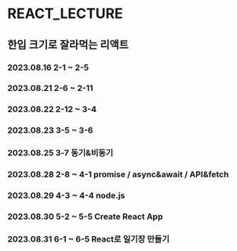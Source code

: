 # REACT_LECTURE

## 한입 크기로 잘라먹는 리액트

### 2023.08.16 2-1 ~ 2-5

### 2023.08.21 2-6 ~ 2-11

### 2023.08.22 2-12 ~ 3-4

### 2023.08.23 3-5 ~ 3-6

### 2023.08.25 3-7 동기&비동기

### 2023.08.28 2-8 ~ 4-1 promise / async&await / API&fetch

### 2023.08.29 4-3 ~ 4-4 node.js

### 2023.08.30 5-2 ~ 5-5 Create React App

### 2023.08.31 6-1 ~ 6-5 React로 일기장 만들기

